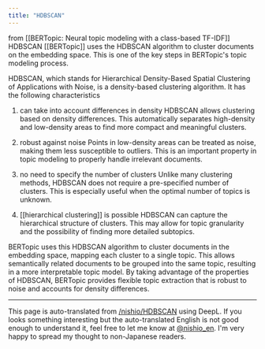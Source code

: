 ```yaml
---
title: "HDBSCAN"
---
```


from [[BERTopic: Neural topic modeling with a class-based TF-IDF]]
HDBSCAN
[[BERTopic]] uses the HDBSCAN algorithm to cluster documents on the embedding space. This is one of the key steps in BERTopic's topic modeling process.

HDBSCAN, which stands for Hierarchical Density-Based Spatial Clustering of Applications with Noise, is a density-based clustering algorithm. It has the following characteristics

1. can take into account differences in density
HDBSCAN allows clustering based on density differences. This automatically separates high-density and low-density areas to find more compact and meaningful clusters.

2. robust against noise
Points in low-density areas can be treated as noise, making them less susceptible to outliers. This is an important property in topic modeling to properly handle irrelevant documents.

3. no need to specify the number of clusters
Unlike many clustering methods, HDBSCAN does not require a pre-specified number of clusters. This is especially useful when the optimal number of topics is unknown.

4. [[hierarchical clustering]] is possible
HDBSCAN can capture the hierarchical structure of clusters. This may allow for topic granularity and the possibility of finding more detailed subtopics.

BERTopic uses this HDBSCAN algorithm to cluster documents in the embedding space, mapping each cluster to a single topic. This allows semantically related documents to be grouped into the same topic, resulting in a more interpretable topic model.
By taking advantage of the properties of HDBSCAN, BERTopic provides flexible topic extraction that is robust to noise and accounts for density differences.

---
This page is auto-translated from [/nishio/HDBSCAN](https://scrapbox.io/nishio/HDBSCAN) using DeepL. If you looks something interesting but the auto-translated English is not good enough to understand it, feel free to let me know at [@nishio_en](https://twitter.com/nishio_en). I'm very happy to spread my thought to non-Japanese readers.
